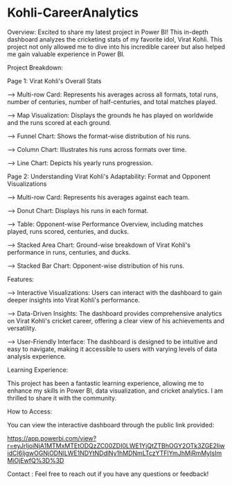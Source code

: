 # Kohli-CareerAnalytics
Overview:
Excited to share my latest project in Power BI! This in-depth dashboard analyzes the cricketing stats of my favorite idol, Virat Kohli. This project not only allowed me to dive into his incredible career but also helped me gain valuable experience in Power BI.

Project Breakdown:

Page 1: Virat Kohli's Overall Stats

-->  Multi-row Card: Represents his averages across all formats, total runs, number of centuries, number of half-centuries, and total matches played.

-->  Map Visualization: Displays the grounds he has played on worldwide and the runs scored at each ground.

-->  Funnel Chart: Shows the format-wise distribution of his runs.

-->  Column Chart: Illustrates his runs across formats over time.

-->  Line Chart: Depicts his yearly runs progression.

Page 2: Understanding Virat Kohli's Adaptability: Format and Opponent Visualizations

--> Multi-row Card: Represents his averages against each team.

--> Donut Chart: Displays his runs in each format.

--> Table: Opponent-wise Performance Overview, including matches played, runs scored, centuries, and ducks.

--> Stacked Area Chart: Ground-wise breakdown of Virat Kohli's performance in runs, centuries, and ducks.

--> Stacked Bar Chart: Opponent-wise distribution of his runs.

Features:

--> Interactive Visualizations: Users can interact with the dashboard to gain deeper insights into Virat Kohli's performance.

--> Data-Driven Insights: The dashboard provides comprehensive analytics on Virat Kohli's cricket career, offering a clear view of his achievements and versatility.

--> User-Friendly Interface: The dashboard is designed to be intuitive and easy to navigate, making it accessible to users with varying levels of data analysis experience.

Learning Experience:

This project has been a fantastic learning experience, allowing me to enhance my skills in Power BI, data visualization, and cricket analytics. I am thrilled to share it with the community.

How to Access:

You can view the interactive dashboard through the public link provided: 

https://app.powerbi.com/view?r=eyJrIjoiNjA1MTMxMTEtODQzZC00ZDI0LWE1YjQtZTBhOGY2OTk3ZGE2IiwidCI6IjgwOGNjODNlLWE1NDYtNDdlNy1hMDNmLTczYTFlYmJhMjRmMyIsImMiOjEwfQ%3D%3D

Contact :
Feel free to reach out if you have any questions or feedback!
